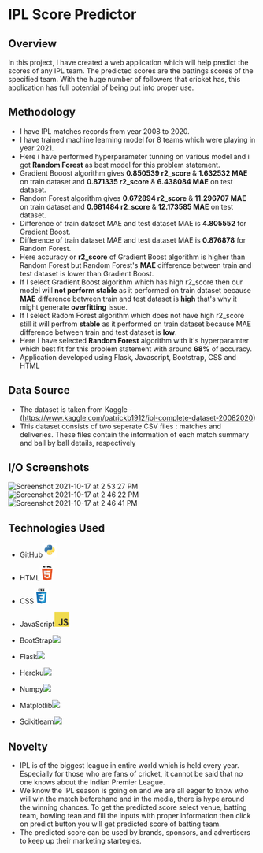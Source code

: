 # IPL Score Predictor 
## Overview ##
In this project, I have created a web application which will help predict the scores of any IPL team. The predicted scores are the battings scores of the specified team. With the huge number of followers that cricket has, this application has full potential of being put into proper use.

## Methodology
- I have IPL matches records from year 2008 to 2020.
- I have trained machine learning model for 8 teams which were playing in year 2021.
- Here i have performed hyperparameter tunning on various model and i got **Random Forest** as best model for this problem statement.
- Gradient Booost algorithm gives **0.850539 r2_score** & **1.632532 MAE** on train dataset and **0.871335 r2_score** & **6.438084 MAE** on test dataset.
- Random Forest algorithm gives **0.672894 r2_score** & **11.296707 MAE** on train dataset and **0.681484 r2_score** & **12.173585 MAE** on test dataset.
- Difference of train dataset MAE and test dataset MAE is **4.805552** for Gradient Boost.
- Difference of train dataset MAE and test dataset MAE is **0.876878** for Random Forest.
- Here accuracy or **r2_score** of Gradient Boost algorithm is higher than Random Forest but Random Forest's **MAE** difference between train and test dataset is lower than Gradient Boost.
- If I select Gradient Boost algorithm which has high r2_score then our model will **not perform stable** as it performed on train dataset because **MAE** difference between train and test dataset is **high** that's why it might generate **overfitting** issue.
- If I select Radom Forest algorithm which does not have high r2_score still it will perfrom **stable** as it performed on train dataset because MAE difference between train and test dataset is **low**.
- Here I have selected **Random Forest** algorithm with it's hyperparamter which best fit for this problem statement with around **68%** of accuracy.
- Application developed using Flask, Javascript, Bootstrap, CSS and HTML

## Data Source
- The dataset is taken from Kaggle - (https://www.kaggle.com/patrickb1912/ipl-complete-dataset-20082020)
- This dataset consists of two seperate CSV files : matches and deliveries. These files contain the information of each match summary and ball by ball details, respectively

## I/O Screenshots
![Screenshot 2021-10-17 at 2 53 27 PM](https://user-images.githubusercontent.com/60060524/137620925-c998ed9b-d10d-4bd4-94a8-acd9df6aea17.png)
<br>
![Screenshot 2021-10-17 at 2 46 22 PM](https://user-images.githubusercontent.com/60060524/137620796-149b9305-e771-4a6a-92de-ef4f4ae7d310.png)
<br>
![Screenshot 2021-10-17 at 2 46 41 PM](https://user-images.githubusercontent.com/60060524/137620801-9c413cdf-10e5-4118-bd3d-10b405a4c06c.png)
<br>

## Technologies Used
- GitHub<code><img height="30" src="https://raw.githubusercontent.com/github/explore/80688e429a7d4ef2fca1e82350fe8e3517d3494d/topics/python/python.png"></code>
- HTML<code><img height="30" src="https://raw.githubusercontent.com/github/explore/80688e429a7d4ef2fca1e82350fe8e3517d3494d/topics/html/html.png"></code>
- CSS<code><img height="30" src="https://raw.githubusercontent.com/github/explore/80688e429a7d4ef2fca1e82350fe8e3517d3494d/topics/css/css.png"></code>
- JavaScript<code><img height="30" src="https://raw.githubusercontent.com/github/explore/80688e429a7d4ef2fca1e82350fe8e3517d3494d/topics/javascript/javascript.png"></code>
- BootStrap<code><img height="30" src="https://github.com/tomchen/stack-icons/raw/master/logos/bootstrap.svg"></code>
- Flask<code><img height="30" src="https://symbols.getvecta.com/stencil_80/56_flask.3a79b5a056.jpg"></code>
- Heroku<code><img height="30" src="https://upload.wikimedia.org/wikipedia/commons/e/ec/Heroku_logo.svg"></code>

- Numpy<code><img height="30" src="https://raw.githubusercontent.com/numpy/numpy/7e7f4adab814b223f7f917369a72757cd28b10cb/branding/icons/numpylogo.svg"></code>
- Matplotlib<code><img height="30" src="https://matplotlib.org/_static/logo2.svg"></code>
- Scikitlearn<code><img height="30" src="https://upload.wikimedia.org/wikipedia/commons/thumb/0/05/Scikit_learn_logo_small.svg/330px-Scikit_learn_logo_small.svg.png"></code>

## Novelty 

- IPL is of the biggest league in entire world which is held every year. Especially for those who are fans of cricket, it cannot be said that no one knows about the Indian Premier League.
- We know the IPL season is going on and we are all eager to know who will win the match beforehand and in the media, there is hype around the winning chances. To get the predicted score select venue, batting team, bowling tean and fill the inputs with proper information then click on predict button you will get predicted score of batting team.
- The predicted score can be used by brands, sponsors, and advertisers to keep up their marketing startegies.
